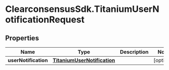# ClearconsensusSdk.TitaniumUserNotificationRequest

## Properties

Name | Type | Description | Notes
------------ | ------------- | ------------- | -------------
**userNotification** | [**TitaniumUserNotification**](TitaniumUserNotification.md) |  | [optional] 


